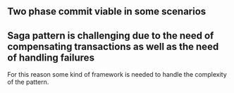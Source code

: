## Two phase commit viable in some scenarios

## Saga pattern is challenging due to the need of compensating transactions as well as the need of handling failures

For this reason some kind of framework is needed to handle the complexity of the pattern.
